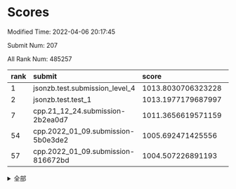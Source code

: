 # Scores

Modified Time: 2022-04-06 20:17:45

Submit Num: 207

All Rank Num: 485257

| rank |               submit               |       score        |       sigma        | pk_num |
| :--- | :--------------------------------- | :----------------- | :----------------- | :----- |
| 1    | jsonzb.test.submission_level_4     | 1013.8030706323228 | 0.8032374131581624 | 9375   |
| 2    | jsonzb.test.test_1                 | 1013.1977179687997 | 0.8505837689457412 | 9378   |
| 7    | cpp.21_12_24.submission-2b2ea0d7   | 1011.3656619571159 | 0.8012320393944362 | 9377   |
| 54   | cpp.2022_01_09.submission-5b0e3de2 | 1005.692471425556  | 0.7142165064640728 | 9379   |
| 57   | cpp.2022_01_09.submission-816672bd | 1004.507226891193  | 0.7227519000474129 | 9375   |


<details>
<summary>全部</summary>

| rank |                 submit                 |       score        |       sigma        | pk_num |
| :--- | :------------------------------------- | :----------------- | :----------------- | :----- |
| 1    | jsonzb.test.submission_level_4         | 1013.8030706323228 | 0.8032374131581624 | 9375   |
| 2    | jsonzb.test.test_1                     | 1013.1977179687997 | 0.8505837689457412 | 9378   |
| 3    | gobigger.level_3.submission_level_3_24 | 1011.9795875073705 | 0.7732014052902929 | 9382   |
| 4    | gobigger.level_3.submission_level_3_18 | 1011.828006744395  | 0.7703762698370722 | 9380   |
| 5    | gobigger.level_3.submission_level_3_28 | 1011.4149777847006 | 0.7711735732064725 | 9379   |
| 6    | gobigger.level_3.submission_level_3_39 | 1011.3982182084595 | 0.7559947645953676 | 9378   |
| 7    | cpp.21_12_24.submission-2b2ea0d7       | 1011.3656619571159 | 0.8012320393944362 | 9377   |
| 8    | gobigger.level_3.submission_level_3_2  | 1011.0902605580156 | 0.7684939916100646 | 9369   |
| 9    | gobigger.level_3.submission_level_3_37 | 1011.0558304291183 | 0.7615649400557958 | 9374   |
| 10   | gobigger.level_3.submission_level_3_15 | 1010.9242401363623 | 0.7642349515727653 | 9375   |
| 11   | gobigger.level_3.submission_level_3_21 | 1010.9156607117494 | 0.778568488582082  | 9374   |
| 12   | gobigger.level_3.submission_level_3_12 | 1010.8913970043947 | 0.7648305251247111 | 9378   |
| 13   | gobigger.level_3.submission_level_3_7  | 1010.8382125697942 | 0.76373457032454   | 9379   |
| 14   | gobigger.level_3.submission_level_3_47 | 1010.8242682961342 | 0.7611496280074351 | 9377   |
| 15   | gobigger.level_3.submission_level_3_35 | 1010.8222646640723 | 0.7433905972407595 | 9373   |
| 16   | gobigger.level_3.submission_level_3_43 | 1010.7583985303362 | 0.763615216225007  | 9375   |
| 17   | gobigger.level_3.submission_level_3_38 | 1010.6089180213667 | 0.7525827072299127 | 9374   |
| 18   | gobigger.level_3.submission_level_3_42 | 1010.5445326904888 | 0.7621105743329829 | 9378   |
| 19   | gobigger.level_3.submission_level_3_23 | 1010.498832914556  | 0.7572258929307295 | 9373   |
| 20   | gobigger.level_3.submission_level_3_41 | 1010.4399103031446 | 0.7757440597823416 | 9375   |
| 21   | gobigger.level_3.submission_level_3_19 | 1010.4278655360945 | 0.7603355842226214 | 9376   |
| 22   | gobigger.level_3.submission_level_3_27 | 1010.4211418527838 | 0.7380353318210227 | 9380   |
| 23   | gobigger.level_3.submission_level_3_22 | 1010.2818730406374 | 0.7581608615442371 | 9378   |
| 24   | gobigger.level_3.submission_level_3_10 | 1010.2595672189243 | 0.7762731364723536 | 9381   |
| 25   | gobigger.level_3.submission_level_3_30 | 1010.247119637272  | 0.7616020612471152 | 9378   |
| 26   | gobigger.level_3.submission_level_3_25 | 1010.1664994733723 | 0.7625920695930336 | 9377   |
| 27   | gobigger.level_3.submission_level_3_3  | 1010.0990270582854 | 0.7520593570931311 | 9380   |
| 28   | gobigger.level_3.submission_level_3_9  | 1010.041986007508  | 0.7682145655708342 | 9378   |
| 29   | gobigger.level_3.submission_level_3_46 | 1009.9696951352591 | 0.7589520514637754 | 9375   |
| 30   | gobigger.level_3.submission_level_3_45 | 1009.9497203844852 | 0.7637371844779673 | 9372   |
| 31   | gobigger.level_3.submission_level_3_33 | 1009.927937842959  | 0.7455944628496364 | 9378   |
| 32   | gobigger.level_3.submission_level_3_29 | 1009.7892252720478 | 0.7593278915816637 | 9379   |
| 33   | gobigger.level_3.submission_level_3_4  | 1009.6838917483325 | 0.7652356199309472 | 9376   |
| 34   | gobigger.level_3.submission_level_3_36 | 1009.6526454516608 | 0.7454863006230829 | 9378   |
| 35   | gobigger.level_3.submission_level_3_11 | 1009.642397468543  | 0.7603844886820852 | 9377   |
| 36   | gobigger.level_3.submission_level_3_40 | 1009.6412729750714 | 0.7422568564554776 | 9379   |
| 37   | gobigger.level_3.submission_level_3_34 | 1009.6098079751063 | 0.748589173029085  | 9379   |
| 38   | gobigger.level_3.submission_level_3_13 | 1009.5996601495517 | 0.765536468633588  | 9380   |
| 39   | gobigger.level_3.submission_level_3_8  | 1009.5103881721423 | 0.7596764025496296 | 9379   |
| 40   | gobigger.level_3.submission_level_3_5  | 1009.4760449950469 | 0.7576231724974593 | 9378   |
| 41   | gobigger.level_3.submission_level_3_26 | 1009.4159982490229 | 0.7447192926784993 | 9374   |
| 42   | gobigger.level_3.submission_level_3_1  | 1009.3891387106177 | 0.746250177353262  | 9377   |
| 43   | gobigger.level_3.submission_level_3_31 | 1009.3735006232793 | 0.7516158471770641 | 9378   |
| 44   | gobigger.level_3.submission_level_3_16 | 1009.3603432735517 | 0.7432601636081609 | 9377   |
| 45   | gobigger.level_3.submission_level_3_14 | 1009.1804482847292 | 0.7641639803210625 | 9379   |
| 46   | gobigger.level_3.submission_level_3_44 | 1009.1677294882197 | 0.7492483839916693 | 9375   |
| 47   | gobigger.level_3.submission_level_3_32 | 1009.0654407856465 | 0.7704021342248375 | 9376   |
| 48   | gobigger.level_3.submission_level_3_49 | 1008.9123021667485 | 0.7544574107926231 | 9379   |
| 49   | gobigger.level_3.submission_level_3_6  | 1008.8763412712323 | 0.7462823755519897 | 9378   |
| 50   | gobigger.level_3.submission_level_3_20 | 1008.8395281724875 | 0.7807516273217132 | 9379   |
| 51   | gobigger.level_3.submission_level_3_48 | 1008.7764598185153 | 0.7451190680787155 | 9377   |
| 52   | gobigger.level_3.submission_level_3_17 | 1008.7253767851379 | 0.7404673967469951 | 9382   |
| 53   | gobigger.level_3.submission_level_3_0  | 1008.2970916550906 | 0.7528113614687054 | 9377   |
| 54   | cpp.2022_01_09.submission-5b0e3de2     | 1005.692471425556  | 0.7142165064640728 | 9379   |
| 55   | gobigger.level_1.submission_level_1_18 | 1004.6438737775121 | 0.7320704213194299 | 9370   |
| 56   | gobigger.level_1.submission_level_1_7  | 1004.5190591456003 | 0.7175522977694984 | 9377   |
| 57   | cpp.2022_01_09.submission-816672bd     | 1004.507226891193  | 0.7227519000474129 | 9375   |
| 58   | gobigger.level_1.submission_level_1_5  | 1004.4491442720293 | 0.7285953636447455 | 9382   |
| 59   | gobigger.level_1.submission_level_1_19 | 1004.1647310629763 | 0.7153294146312239 | 9374   |
| 60   | gobigger.level_1.submission_level_1_11 | 1003.9778766341697 | 0.7334067115347651 | 9381   |
| 61   | gobigger.level_1.submission_level_1_30 | 1003.9457657435545 | 0.7259430646407757 | 9376   |
| 62   | gobigger.level_1.submission_level_1_28 | 1003.9371516479639 | 0.7188850633468101 | 9379   |
| 63   | gobigger.level_1.submission_level_1_35 | 1003.9288978634015 | 0.7118975057490184 | 9373   |
| 64   | gobigger.level_1.submission_level_1_37 | 1003.8952237096915 | 0.7233854522644675 | 9377   |
| 65   | gobigger.level_1.submission_level_1_27 | 1003.8843732961635 | 0.7123267195307464 | 9377   |
| 66   | gobigger.level_1.submission_level_1_23 | 1003.8741175339737 | 0.7196457553630226 | 9379   |
| 67   | gobigger.level_1.submission_level_1_40 | 1003.8429936022445 | 0.7197983013839049 | 9374   |
| 68   | gobigger.level_1.submission_level_1_46 | 1003.8239802058549 | 0.7279187845345781 | 9379   |
| 69   | gobigger.level_1.submission_level_1_8  | 1003.7608269923422 | 0.7228831510392091 | 9375   |
| 70   | gobigger.level_1.submission_level_1_3  | 1003.6887204541189 | 0.715292136043321  | 9375   |
| 71   | gobigger.level_1.submission_level_1_25 | 1003.6747128649276 | 0.73111896468303   | 9377   |
| 72   | gobigger.level_1.submission_level_1_17 | 1003.6372456821754 | 0.7279595351791697 | 9378   |
| 73   | gobigger.level_1.submission_level_1_45 | 1003.6259143199793 | 0.711550341349216  | 9377   |
| 74   | gobigger.level_1.submission_level_1_0  | 1003.5446991892505 | 0.7148617646629448 | 9376   |
| 75   | gobigger.level_1.submission_level_1_34 | 1003.4139270820057 | 0.7112569441213631 | 9376   |
| 76   | gobigger.level_1.submission_level_1_29 | 1003.3824504483941 | 0.7110893798284016 | 9372   |
| 77   | gobigger.level_1.submission_level_1_12 | 1003.3734139862876 | 0.7120181760312448 | 9377   |
| 78   | gobigger.level_1.submission_level_1_41 | 1003.3543879419976 | 0.7289428890410417 | 9378   |
| 79   | gobigger.level_1.submission_level_1_39 | 1003.3529158963591 | 0.7205839216991448 | 9376   |
| 80   | gobigger.level_1.submission_level_1_32 | 1003.3401314899023 | 0.7254857685797853 | 9377   |
| 81   | gobigger.level_1.submission_level_1_47 | 1003.3383713303145 | 0.7136743407624547 | 9379   |
| 82   | gobigger.level_1.submission_level_1_15 | 1003.2948783186487 | 0.7128977016857818 | 9376   |
| 83   | gobigger.level_1.submission_level_1_4  | 1003.2666033574211 | 0.7142937954545663 | 9377   |
| 84   | gobigger.level_1.submission_level_1_24 | 1003.1393545717993 | 0.7094959719589082 | 9376   |
| 85   | gobigger.level_1.submission_level_1_2  | 1003.0735288764735 | 0.7199083758180354 | 9380   |
| 86   | gobigger.level_1.submission_level_1_36 | 1003.0421644858636 | 0.7284353500944384 | 9382   |
| 87   | gobigger.level_1.submission_level_1_13 | 1002.953128605957  | 0.7080467655756207 | 9380   |
| 88   | gobigger.level_1.submission_level_1_26 | 1002.9162939940501 | 0.7152151239244278 | 9379   |
| 89   | gobigger.level_1.submission_level_1_38 | 1002.8280557595975 | 0.7052662394728723 | 9372   |
| 90   | gobigger.level_1.submission_level_1_9  | 1002.82784280812   | 0.7138871769286759 | 9378   |
| 91   | gobigger.level_1.submission_level_1_14 | 1002.7858795444744 | 0.7091454460914071 | 9382   |
| 92   | gobigger.level_1.submission_level_1_16 | 1002.7700689938358 | 0.707862851441515  | 9378   |
| 93   | gobigger.level_1.submission_level_1_21 | 1002.7580226296831 | 0.7205331617499363 | 9376   |
| 94   | gobigger.level_1.submission_level_1_33 | 1002.7531724061349 | 0.7145394906318263 | 9377   |
| 95   | gobigger.level_1.submission_level_1_48 | 1002.7205431034815 | 0.7167527333276991 | 9377   |
| 96   | gobigger.level_1.submission_level_1_43 | 1002.6997635749984 | 0.7316165372932489 | 9378   |
| 97   | gobigger.level_1.submission_level_1_20 | 1002.5791160989315 | 0.7156018697975027 | 9379   |
| 98   | gobigger.level_1.submission_level_1_22 | 1002.5389502356613 | 0.7164146071037688 | 9376   |
| 99   | gobigger.level_1.submission_level_1_10 | 1002.4762979177439 | 0.7192860155575839 | 9380   |
| 100  | gobigger.level_1.submission_level_1_42 | 1002.3857604615267 | 0.7109348690595088 | 9376   |
| 101  | gobigger.level_1.submission_level_1_49 | 1002.3286637052539 | 0.7165675606207819 | 9377   |
| 102  | gobigger.level_1.submission_level_1_44 | 1002.2837535032929 | 0.7110874057954615 | 9376   |
| 103  | gobigger.level_1.submission_level_1_31 | 1002.2032607130866 | 0.7216022756673663 | 9375   |
| 104  | gobigger.level_1.submission_level_1_1  | 1001.9087130739398 | 0.7185319230385353 | 9381   |
| 105  | gobigger.level_1.submission_level_1_6  | 1001.3839458032536 | 0.7170348907483662 | 9379   |
| 106  | gobigger.random.submission_random_6    | 997.5158813755489  | 0.7078741986087135 | 9379   |
| 107  | gobigger.random.submission_random_39   | 997.2642796201307  | 0.706512790222368  | 9379   |
| 108  | gobigger.random.submission_random_45   | 997.194180372983   | 0.7100564876042884 | 9371   |
| 109  | gobigger.random.submission_random_10   | 997.1504919799349  | 0.7019482713695527 | 9373   |
| 110  | gobigger.random.submission_random_34   | 997.0251546933662  | 0.712870786282611  | 9378   |
| 111  | gobigger.random.submission_random_3    | 997.0248804957708  | 0.702646386644894  | 9380   |
| 112  | gobigger.random.submission_random_9    | 996.9480476908055  | 0.7074636432748497 | 9377   |
| 113  | gobigger.random.submission_random_48   | 996.9446986884084  | 0.7141255441138222 | 9380   |
| 114  | gobigger.random.submission_random_40   | 996.9106912019832  | 0.7139581726054174 | 9376   |
| 115  | gobigger.random.submission_random_24   | 996.778561837054   | 0.7139020453701749 | 9380   |
| 116  | gobigger.random.submission_random_18   | 996.5718307822507  | 0.7015848568752107 | 9375   |
| 117  | gobigger.random.submission_random_41   | 996.5228183960071  | 0.7140045719919799 | 9374   |
| 118  | gobigger.random.submission_random_42   | 996.4668785406884  | 0.7077268633837349 | 9371   |
| 119  | gobigger.random.submission_random_31   | 996.4591869534758  | 0.7032288119915913 | 9375   |
| 120  | gobigger.random.submission_random_7    | 996.4065906128656  | 0.7063018895723968 | 9378   |
| 121  | gobigger.random.submission_random_22   | 996.4047914964243  | 0.708166792131786  | 9377   |
| 122  | gobigger.random.submission_random_14   | 996.3846180539388  | 0.7153022311165507 | 9376   |
| 123  | gobigger.random.submission_random_0    | 996.3525022069747  | 0.7140729420477328 | 9373   |
| 124  | gobigger.random.submission_random_32   | 996.3461983910311  | 0.7125165200271264 | 9377   |
| 125  | gobigger.random.submission_random_28   | 996.336486174683   | 0.7045211977585291 | 9378   |
| 126  | gobigger.random.submission_random_21   | 996.2751022971207  | 0.7140675423117434 | 9374   |
| 127  | gobigger.random.submission_random_16   | 996.230316706331   | 0.7009208607333896 | 9379   |
| 128  | gobigger.random.submission_random_43   | 996.1791254602973  | 0.7030667779587868 | 9380   |
| 129  | gobigger.random.submission_random_29   | 996.1228086912955  | 0.7100754403606975 | 9379   |
| 130  | gobigger.random.submission_random_4    | 996.088328612572   | 0.700979004905198  | 9375   |
| 131  | gobigger.random.submission_random_12   | 996.0145222327766  | 0.7017355418483184 | 9373   |
| 132  | gobigger.random.submission_random_23   | 995.8522957172733  | 0.7052810747983737 | 9377   |
| 133  | gobigger.random.submission_random_38   | 995.8187721408502  | 0.7000929802700029 | 9377   |
| 134  | gobigger.random.submission_random_17   | 995.8146676278402  | 0.7178576724835767 | 9375   |
| 135  | gobigger.random.submission_random_8    | 995.7910407359648  | 0.7131494668136797 | 9379   |
| 136  | gobigger.random.submission_random_30   | 995.7705800833934  | 0.7199346319415268 | 9379   |
| 137  | gobigger.random.submission_random_20   | 995.761425938711   | 0.7116555893522728 | 9373   |
| 138  | gobigger.random.submission_random_19   | 995.7512024450007  | 0.6992975699862239 | 9382   |
| 139  | gobigger.random.submission_random_33   | 995.707186550283   | 0.7081427394589805 | 9374   |
| 140  | gobigger.random.submission_random_13   | 995.6991588238201  | 0.7107703837459477 | 9377   |
| 141  | gobigger.random.submission_random_2    | 995.6732792228091  | 0.7147142949020241 | 9380   |
| 142  | gobigger.random.submission_random_49   | 995.6675954375763  | 0.7100934361918355 | 9377   |
| 143  | gobigger.random.submission_random_37   | 995.6173947169754  | 0.7161170272518295 | 9379   |
| 144  | gobigger.random.submission_random_44   | 995.5495827600956  | 0.708727388960262  | 9380   |
| 145  | gobigger.random.submission_random_26   | 995.5105071873808  | 0.7246444546871005 | 9376   |
| 146  | gobigger.random.submission_random_46   | 995.4685568744154  | 0.6999078922298119 | 9377   |
| 147  | gobigger.random.submission_random_1    | 995.4487624461133  | 0.7261602861834576 | 9377   |
| 148  | gobigger.random.submission_random_25   | 995.3723802447     | 0.7203126213363692 | 9379   |
| 149  | gobigger.random.submission_random_15   | 995.2716808562003  | 0.7296290482408174 | 9379   |
| 150  | gobigger.random.submission_random_5    | 995.1606146683978  | 0.7175227307482446 | 9379   |
| 151  | gobigger.random.submission_random_35   | 995.159108458621   | 0.7050332604430123 | 9374   |
| 152  | gobigger.random.submission_random_47   | 995.0668873757398  | 0.7188535745529878 | 9370   |
| 153  | gobigger.random.submission_random_11   | 995.0110206561809  | 0.727023926480158  | 9375   |
| 154  | gobigger.random.submission_random_36   | 994.86479697612    | 0.7135892403295522 | 9374   |
| 155  | gobigger.random.submission_random_27   | 994.8470034047823  | 0.7014901170370951 | 9372   |
| 156  | gobigger.level_2.submission_level_2_49 | 993.7527815815887  | 0.7448734090933108 | 9378   |
| 157  | gobigger.level_2.submission_level_2_16 | 993.7226718436573  | 0.7208524866247346 | 9377   |
| 158  | gobigger.level_2.submission_level_2_3  | 993.2990380534806  | 0.7386562315248995 | 9373   |
| 159  | gobigger.level_2.submission_level_2_47 | 993.2531471488401  | 0.7483665652221146 | 9379   |
| 160  | gobigger.level_2.submission_level_2_48 | 993.0544249588908  | 0.7314905555995356 | 9375   |
| 161  | gobigger.level_2.submission_level_2_5  | 993.0100197911205  | 0.7538216015404703 | 9378   |
| 162  | gobigger.level_2.submission_level_2_42 | 992.8945248145627  | 0.7428667796093954 | 9382   |
| 163  | gobigger.level_2.submission_level_2_23 | 992.8729879369437  | 0.7356563694529089 | 9377   |
| 164  | gobigger.level_2.submission_level_2_20 | 992.7698851179754  | 0.7331680904442753 | 9378   |
| 165  | gobigger.level_2.submission_level_2_25 | 992.7432133756982  | 0.7473822794583118 | 9376   |
| 166  | gobigger.level_2.submission_level_2_1  | 992.6774941757553  | 0.7403390094134202 | 9381   |
| 167  | gobigger.level_2.submission_level_2_2  | 992.6441793956272  | 0.7434407036632847 | 9372   |
| 168  | gobigger.level_2.submission_level_2_44 | 992.592321284713   | 0.743047744588403  | 9379   |
| 169  | gobigger.level_2.submission_level_2_43 | 992.5114161901632  | 0.7715758395979698 | 9368   |
| 170  | gobigger.level_2.submission_level_2_26 | 992.4691904701829  | 0.7444277243950644 | 9378   |
| 171  | gobigger.level_2.submission_level_2_32 | 992.4569590854763  | 0.7378105736591433 | 9377   |
| 172  | gobigger.level_2.submission_level_2_31 | 992.4294714690732  | 0.7361630095842461 | 9380   |
| 173  | gobigger.level_2.submission_level_2_17 | 992.4259016438232  | 0.7334159731215777 | 9373   |
| 174  | gobigger.level_2.submission_level_2_36 | 992.3958654343005  | 0.7427540582067773 | 9381   |
| 175  | gobigger.level_2.submission_level_2_11 | 992.3540670677423  | 0.7549563080932763 | 9377   |
| 176  | gobigger.level_2.submission_level_2_7  | 992.3470225274285  | 0.7495303375605312 | 9373   |
| 177  | gobigger.level_2.submission_level_2_39 | 992.3430882481347  | 0.734438124397549  | 9378   |
| 178  | gobigger.level_2.submission_level_2_0  | 992.2409921137325  | 0.7536546793257888 | 9378   |
| 179  | gobigger.level_2.submission_level_2_15 | 992.1959674525191  | 0.7531037210586541 | 9380   |
| 180  | gobigger.level_2.submission_level_2_6  | 992.1721048086295  | 0.738277394383993  | 9380   |
| 181  | gobigger.level_2.submission_level_2_24 | 992.16061800927    | 0.7338708836025526 | 9377   |
| 182  | gobigger.level_2.submission_level_2_35 | 992.1535032425819  | 0.762518031840246  | 9377   |
| 183  | gobigger.level_2.submission_level_2_8  | 992.0838354753391  | 0.7500701643413782 | 9381   |
| 184  | gobigger.level_2.submission_level_2_37 | 992.051857319456   | 0.7568896384128014 | 9377   |
| 185  | gobigger.level_2.submission_level_2_33 | 992.0446827370599  | 0.7408418311921917 | 9377   |
| 186  | gobigger.level_2.submission_level_2_41 | 991.855927689014   | 0.7416247489023766 | 9373   |
| 187  | gobigger.level_2.submission_level_2_21 | 991.836108120043   | 0.7393404731845963 | 9378   |
| 188  | gobigger.level_2.submission_level_2_40 | 991.8068026933686  | 0.7571012232336175 | 9377   |
| 189  | gobigger.level_2.submission_level_2_22 | 991.8004564889127  | 0.7402487252133185 | 9376   |
| 190  | gobigger.level_2.submission_level_2_45 | 991.7604660377957  | 0.7525519639001892 | 9381   |
| 191  | gobigger.level_2.submission_level_2_34 | 991.6798331093777  | 0.7546175976036794 | 9377   |
| 192  | gobigger.level_2.submission_level_2_28 | 991.6202645005467  | 0.760171877980277  | 9374   |
| 193  | gobigger.level_2.submission_level_2_12 | 991.5888750608843  | 0.7378585846707689 | 9375   |
| 194  | gobigger.level_2.submission_level_2_18 | 991.569887521614   | 0.7417329724379015 | 9373   |
| 195  | gobigger.level_2.submission_level_2_4  | 991.51680718913    | 0.7524137523535599 | 9372   |
| 196  | gobigger.level_2.submission_level_2_13 | 991.3408816022559  | 0.7425383647148379 | 9373   |
| 197  | gobigger.level_2.submission_level_2_30 | 991.3347946865421  | 0.7585344346124266 | 9377   |
| 198  | gobigger.level_2.submission_level_2_38 | 991.2844830921171  | 0.7478098775602464 | 9376   |
| 199  | gobigger.level_2.submission_level_2_10 | 991.2805937014937  | 0.7540449319710351 | 9377   |
| 200  | gobigger.level_2.submission_level_2_29 | 991.0939984351618  | 0.7565311494801084 | 9380   |
| 201  | gobigger.level_2.submission_level_2_9  | 990.8824585458389  | 0.7551969384595055 | 9381   |
| 202  | gobigger.level_2.submission_level_2_19 | 990.8587187370994  | 0.762824821344038  | 9376   |
| 203  | gobigger.level_2.submission_level_2_27 | 990.8068882624375  | 0.7549030157693374 | 9374   |
| 204  | gobigger.level_2.submission_level_2_14 | 990.7508770529254  | 0.755836336757273  | 9376   |
| 205  | gobigger.level_2.submission_level_2_46 | 990.1333726650654  | 0.7815645779080678 | 9380   |
| 206  | gobigger.none.submission_none_0        | 977.4855645305066  | 1.3336119036165586 | 9380   |
| 207  | gobigger.none.submission_none_1        | 974.7101980053782  | 1.5998657631654416 | 9379   |

</details>